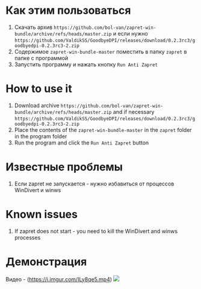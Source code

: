 ﻿# Как этим пользоваться
1. Скачать архив ``https://github.com/bol-van/zapret-win-bundle/archive/refs/heads/master.zip`` и если нужно ``https://github.com/ValdikSS/GoodbyeDPI/releases/download/0.2.3rc3/goodbyedpi-0.2.3rc3-2.zip``
2. Содержимое ``zapret-win-bundle-master`` поместить в папку ``zapret`` в папке с программой
3. Запустить программу и нажать кнопку ``Run Anti Zapret``

# How to use it
1. Download archive ``https://github.com/bol-van/zapret-win-bundle/archive/refs/heads/master.zip`` and if necessary ``https://github.com/ValdikSS/GoodbyeDPI/releases/download/0.2.3rc3/goodbyedpi-0.2.3rc3-2.zip``
2. Place the contents of the ``zapret-win-bundle-master`` in the ``zapret`` folder in the program folder
3. Run the program and click the ``Run Anti Zapret`` button

# Известные проблемы
1. Если zapret не запускается - нужно избавиться от процессов WinDivert и winws 

# Known issues
1. If zapret does not start - you need to kill the WinDivert and winws processes

# Демонстрация
Видео - (https://i.imgur.com/ILy8qe5.mp4)
![](https://i.imgur.com/pd7wMjZ.png)
